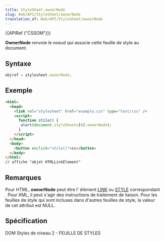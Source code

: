 ```yaml
---
title: StyleSheet.ownerNode
slug: Web/API/StyleSheet/ownerNode
translation_of: Web/API/StyleSheet/ownerNode
---
```


{{APIRef ("CSSOM")}}

**OwnerNode** renvoie le noeud qui associe cette feuille de style au document.

## Syntaxe

```js
objref = stylesheet.ownerNode;
```

## Exemple

```html
<html>
  <head>
    <link rel="stylesheet" href="example.css" type="text/css" />
    <script>
      function stilo() {
       alert(document.styleSheets[0].ownerNode);
      }
    </script>
  </head>
  <body>
    <button onclick="stilo()">ss</button>
  </body>
</html>
// affiche "objet HTMLLinkElement"
```

## Remarques

Pour HTML, **ownerNode** peut être l' élément [LINK](en/LINK) ou [STYLE](en/STYLE) correspondant . Pour XML, il peut s'agir des instructions de traitement de liaison. Pour les feuilles de style qui sont incluses dans d'autres feuilles de style, la valeur de cet attribut est NULL.

## Spécification

DOM Styles de niveau 2 - FEUILLE DE STYLES
